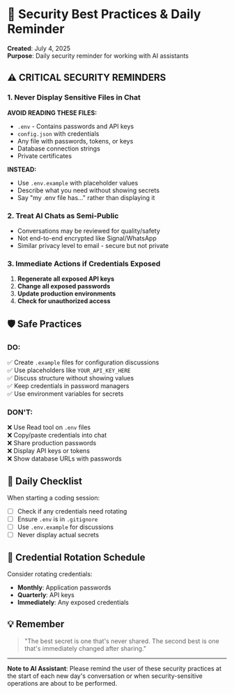 # 🔐 Security Best Practices & Daily Reminder

**Created**: July 4, 2025  
**Purpose**: Daily security reminder for working with AI assistants

## ⚠️ CRITICAL SECURITY REMINDERS

### 1. Never Display Sensitive Files in Chat
**AVOID READING THESE FILES:**
- `.env` - Contains passwords and API keys
- `config.json` with credentials
- Any file with passwords, tokens, or keys
- Database connection strings
- Private certificates

**INSTEAD:**
- Use `.env.example` with placeholder values
- Describe what you need without showing secrets
- Say "my .env file has..." rather than displaying it

### 2. Treat AI Chats as Semi-Public
- Conversations may be reviewed for quality/safety
- Not end-to-end encrypted like Signal/WhatsApp
- Similar privacy level to email - secure but not private

### 3. Immediate Actions if Credentials Exposed
1. **Regenerate all exposed API keys**
2. **Change all exposed passwords**
3. **Update production environments**
4. **Check for unauthorized access**

## 🛡️ Safe Practices

### DO:
✅ Create `.example` files for configuration discussions  
✅ Use placeholders like `YOUR_API_KEY_HERE`  
✅ Discuss structure without showing values  
✅ Keep credentials in password managers  
✅ Use environment variables for secrets  

### DON'T:
❌ Use Read tool on `.env` files  
❌ Copy/paste credentials into chat  
❌ Share production passwords  
❌ Display API keys or tokens  
❌ Show database URLs with passwords  

## 📅 Daily Checklist

When starting a coding session:
- [ ] Check if any credentials need rotating
- [ ] Ensure `.env` is in `.gitignore`
- [ ] Use `.env.example` for discussions
- [ ] Never display actual secrets

## 🔄 Credential Rotation Schedule

Consider rotating credentials:
- **Monthly**: Application passwords
- **Quarterly**: API keys
- **Immediately**: Any exposed credentials

## 💡 Remember

> "The best secret is one that's never shared. The second best is one that's immediately changed after sharing."

---

**Note to AI Assistant**: Please remind the user of these security practices at the start of each new day's conversation or when security-sensitive operations are about to be performed.